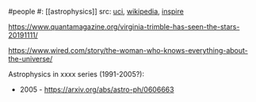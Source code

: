 #people 
#: [[astrophysics]] 
src: [uci](https://www.faculty.uci.edu/profile/?facultyId=3060), [wikipedia](https://en.wikipedia.org/wiki/Virginia_Louise_Trimble), [inspire](https://inspirehep.net/authors/985662) 


https://www.quantamagazine.org/virginia-trimble-has-seen-the-stars-20191111/

https://www.wired.com/story/the-woman-who-knows-everything-about-the-universe/

Astrophysics in xxxx series (1991-2005?): 
- 2005 - https://arxiv.org/abs/astro-ph/0606663


